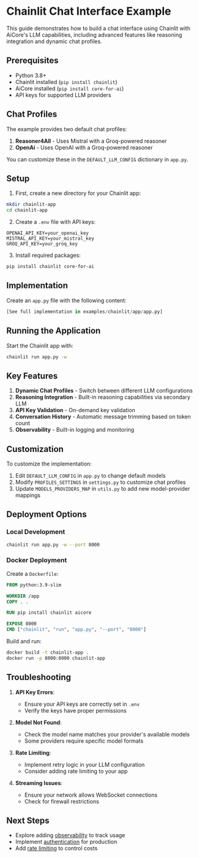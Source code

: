 # Chainlit Chat Interface Example

This guide demonstrates how to build a chat interface using Chainlit with AiCore's LLM capabilities, including advanced features like reasoning integration and dynamic chat profiles.

## Prerequisites

- Python 3.8+
- Chainlit installed (`pip install chainlit`)
- AiCore installed (`pip install core-for-ai`)
- API keys for supported LLM providers

## Chat Profiles

The example provides two default chat profiles:

1. **Reasoner4All** - Uses Mistral with a Groq-powered reasoner
2. **OpenAi** - Uses OpenAI with a Groq-powered reasoner

You can customize these in the `DEFAULT_LLM_CONFIG` dictionary in `app.py`.

## Setup

1. First, create a new directory for your Chainlit app:

```bash
mkdir chainlit-app
cd chainlit-app
```

2. Create a `.env` file with API keys:

```env
OPENAI_API_KEY=your_openai_key
MISTRAL_API_KEY=your_mistral_key
GROQ_API_KEY=your_groq_key
```

3. Install required packages:

```bash
pip install chainlit core-for-ai
```

## Implementation

Create an `app.py` file with the following content:

```python
[See full implementation in examples/chainlit/app/app.py]
```

## Running the Application

Start the Chainlit app with:

```bash
chainlit run app.py -w
```

## Key Features

1. **Dynamic Chat Profiles** - Switch between different LLM configurations
2. **Reasoning Integration** - Built-in reasoning capabilities via secondary LLM
3. **API Key Validation** - On-demand key validation
4. **Conversation History** - Automatic message trimming based on token count
5. **Observability** - Built-in logging and monitoring

## Customization

To customize the implementation:

1. Edit `DEFAULT_LLM_CONFIG` in `app.py` to change default models
2. Modify `PROFILES_SETTINGS` in `settings.py` to customize chat profiles
3. Update `MODELS_PROVIDERS_MAP` in `utils.py` to add new model-provider mappings

## Deployment Options

### Local Development

```bash
chainlit run app.py -w --port 8000
```

### Docker Deployment

Create a `Dockerfile`:

```dockerfile
FROM python:3.9-slim

WORKDIR /app
COPY . .

RUN pip install chainlit aicore

EXPOSE 8000
CMD ["chainlit", "run", "app.py", "--port", "8000"]
```

Build and run:

```bash
docker build -t chainlit-app .
docker run -p 8000:8000 chainlit-app
```

## Troubleshooting

1. **API Key Errors**:
   - Ensure your API keys are correctly set in `.env`
   - Verify the keys have proper permissions

2. **Model Not Found**:
   - Check the model name matches your provider's available models
   - Some providers require specific model formats

3. **Rate Limiting**:
   - Implement retry logic in your LLM configuration
   - Consider adding rate limiting to your app

4. **Streaming Issues**:
   - Ensure your network allows WebSocket connections
   - Check for firewall restrictions

## Next Steps

- Explore adding [observability](https://docs.aicore.dev/observability/overview) to track usage
- Implement [authentication](https://docs.aicore.dev/quickstart/authentication) for production
- Add [rate limiting](https://docs.aicore.dev/advanced/rate-limiting) to control costs